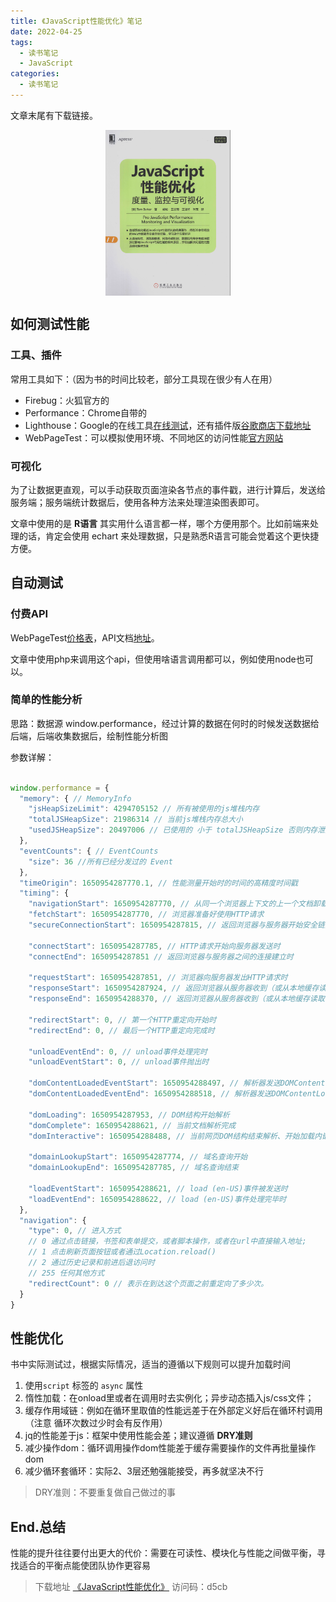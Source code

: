 ```yaml
---
title: 《JavaScript性能优化》笔记
date: 2022-04-25
tags: 
  - 读书笔记
  - JavaScript
categories: 
  - 读书笔记
---
```


文章末尾有下载链接。

<!--more-->

<img src="../.vuepress/public/images/blog/JavaScript性能优化.png" style="width:200px;margin:0 auto;display:block;">

## 如何测试性能

### 工具、插件

常用工具如下：（因为书的时间比较老，部分工具现在很少有人在用）

- Firebug：火狐官方的
- Performance：Chrome自带的
- Lighthouse：Google的在线工具[在线测试](https://pagespeed.web.dev/?utm_source=psi&utm_medium=redirect)，还有插件版[谷歌商店下载地址](https://chrome.google.com/webstore/detail/lighthouse/blipmdconlkpinefehnmjammfjpmpbjk)
- WebPageTest：可以模拟使用环境、不同地区的访问性能[官方网站](https://www.webpagetest.org/)

### 可视化

为了让数据更直观，可以手动获取页面渲染各节点的事件戳，进行计算后，发送给服务端；服务端统计数据后，使用各种方法来处理渲染图表即可。

文章中使用的是 **R语言** 其实用什么语言都一样，哪个方便用那个。比如前端来处理的话，肯定会使用 echart 来处理数据，只是熟悉R语言可能会觉着这个更快捷方便。

## 自动测试

### 付费API

WebPageTest[价格表](https://product.webpagetest.org/api)，API文档[地址](https://docs.webpagetest.org/api/)。

文章中使用php来调用这个api，但使用啥语言调用都可以，例如使用node也可以。

### 简单的性能分析

思路：数据源 window.performance，经过计算的数据在何时的时候发送数据给后端，后端收集数据后，绘制性能分析图

参数详解：

```javascript

window.performance = {
  "memory": { // MemoryInfo
    "jsHeapSizeLimit": 4294705152 // 所有被使用的js堆栈内存
    "totalJSHeapSize": 21986314 // 当前js堆栈内存总大小
    "usedJSHeapSize": 20497006 // 已使用的 小于 totalJSHeapSize 否则内存泄漏
  },
  "eventCounts": { // EventCounts
    "size": 36 //所有已经分发过的 Event
  },
  "timeOrigin": 1650954287770.1, // 性能测量开始时的时间的高精度时间戳
  "timing": {
    "navigationStart": 1650954287770, // 从同一个浏览器上下文的上一个文档卸载(unload)结束时
    "fetchStart": 1650954287770, // 浏览器准备好使用HTTP请求
    "secureConnectionStart": 1650954287815, // 返回浏览器与服务器开始安全链接的握手时

    "connectStart": 1650954287785, // HTTP请求开始向服务器发送时
    "connectEnd": 1650954287851 // 返回浏览器与服务器之间的连接建立时
    
    "requestStart": 1650954287851, // 浏览器向服务器发出HTTP请求时
    "responseStart": 1650954287924, // 返回浏览器从服务器收到（或从本地缓存读取）第一个字节时
    "responseEnd": 1650954288370, // 返回浏览器从服务器收到（或从本地缓存读取，或从本地资源读取）最后一个字节时

    "redirectStart": 0, // 第一个HTTP重定向开始时
    "redirectEnd": 0, // 最后一个HTTP重定向完成时

    "unloadEventEnd": 0, // unload事件处理完时
    "unloadEventStart": 0, // unload事件抛出时

    "domContentLoadedEventStart": 1650954288497, // 解析器发送DOMContentLoaded (en-US) 事件
    "domContentLoadedEventEnd": 1650954288518, // 解析器发送DOMContentLoaded (en-US) 事件处理完毕

    "domLoading": 1650954287953, // DOM结构开始解析
    "domComplete": 1650954288621, // 当前文档解析完成
    "domInteractive": 1650954288488, // 当前网页DOM结构结束解析、开始加载内嵌资源时

    "domainLookupStart": 1650954287774, // 域名查询开始
    "domainLookupEnd": 1650954287785, // 域名查询结束

    "loadEventStart": 1650954288621, // load (en-US)事件被发送时
    "loadEventEnd": 1650954288622, // load (en-US)事件处理完毕时
  },
  "navigation": {
    "type": 0, // 进入方式
    // 0 通过点击链接，书签和表单提交，或者脚本操作，或者在url中直接输入地址;
    // 1 点击刷新页面按钮或者通过Location.reload()
    // 2 通过历史记录和前进后退访问时
    // 255 任何其他方式
    "redirectCount": 0 // 表示在到达这个页面之前重定向了多少次。
  }
}
```

## 性能优化

书中实际测试过，根据实际情况，适当的遵循以下规则可以提升加载时间

1. 使用`script` 标签的 `async` 属性
2. 惰性加载：在onload里或者在调用时去实例化；异步动态插入js/css文件；
3. 缓存作用域链：例如在循环里取值的性能远差于在外部定义好后在循环村调用（注意 循环次数过少时会有反作用）
4. jq的性能差于js：框架中使用性能会差；建议遵循 **DRY准则**
5. 减少操作dom：循环调用操作dom性能差于缓存需要操作的文件再批量操作dom
6. 减少循环套循环：实际2、3层还勉强能接受，再多就坚决不行

> DRY准则：不要重复做自己做过的事

## End.总结

性能的提升往往要付出更大的代价：需要在可读性、模块化与性能之间做平衡，寻找适合的平衡点能使团队协作更容易

> 下载地址 [《JavaScript性能优化》](https://cloud.189.cn/t/VfM3quqMzIBn) 访问码：d5cb
